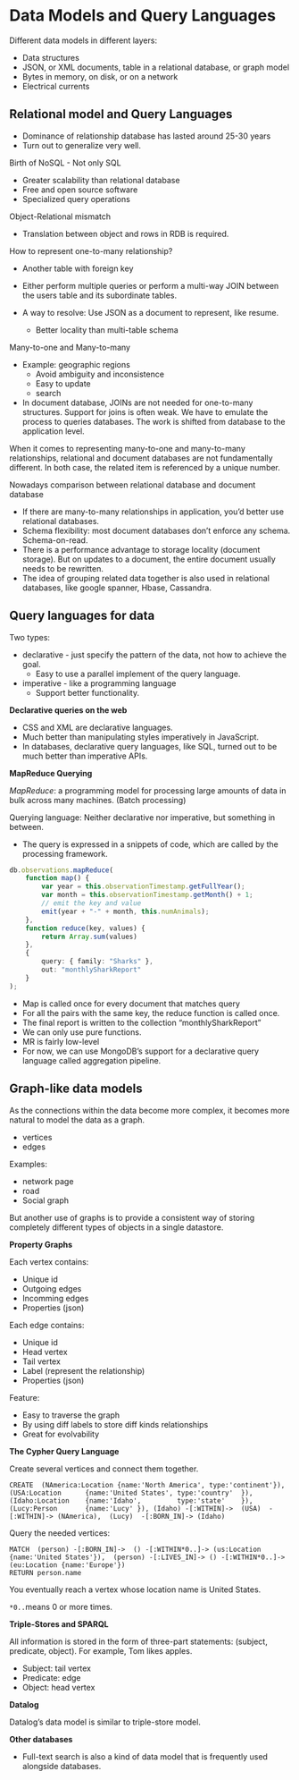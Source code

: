 # Data Models and Query Languages

Different data models in different layers:

- Data structures
- JSON, or XML documents, table in a relational database, or graph model
- Bytes in memory, on disk, or on a network
- Electrical currents

## Relational model and Query Languages

- Dominance of relationship database has lasted around 25-30 years
- Turn out to generalize very well.

Birth of NoSQL - Not only SQL

- Greater scalability than relational database
- Free and open source software
- Specialized query operations

Object-Relational mismatch

- Translation between object and rows in RDB is required. 

How to represent one-to-many relationship? 

- Another table with foreign key
- Either perform multiple queries or perform a multi-way JOIN between the users table and its subordinate tables. 

- A way to resolve: Use JSON as a document to represent, like resume. 
  - Better locality than multi-table schema

Many-to-one and Many-to-many 

- Example: geographic regions
  - Avoid ambiguity and inconsistence
  - Easy to update
  - search
- In document database, JOINs are not needed for one-to-many structures. Support for joins is often weak. We have to emulate the process to queries databases. The work is shifted from database to the application level. 

When it comes to representing many-to-one and many-to-many relationships, relational and document databases are not fundamentally different. In both case, the related item is referenced by a unique number. 

Nowadays comparison between relational database and document database

- If there are many-to-many relationships in application, you’d better use relational databases. 
- Schema flexibility: most document databases don’t enforce any schema. Schema-on-read.
- There is a performance advantage to storage locality (document storage). But on updates to a document, the entire document usually needs to be rewritten. 
- The idea of grouping related data together is also used in relational databases, like google spanner, Hbase, Cassandra. 

## Query languages for data

Two types:

- declarative - just specify the pattern of the data, not how to achieve the goal. 
  - Easy to use a parallel implement of the query language. 
- imperative - like a programming language
  - Support better functionality. 

**Declarative queries on the web**

- CSS and XML are declarative languages. 
- Much better than manipulating styles imperatively in JavaScript. 
- In databases, declarative query languages, like SQL, turned out to be much better than imperative APIs. 

**MapReduce Querying**

*MapReduce*: a programming model for processing large amounts of data in bulk across many machines. (Batch processing)

Querying language: Neither declarative nor imperative, but something in between. 

- The query is expressed in a snippets of code, which are called by the processing framework. 

```typescript
db.observations.mapReduce(
    function map() {
    	var year = this.observationTimestamp.getFullYear();
    	var month = this.observationTimestamp.getMonth() + 1;
    	// emit the key and value
		emit(year + "-" + month, this.numAnimals);
    },
    function reduce(key, values) {
        return Array.sum(values)
    }, 
    {
        query: { family: "Sharks" },
        out: "monthlySharkReport"
    }
);
```

- Map is called once for every document that matches query
- For all the pairs with the same key, the reduce function is called once. 
- The final report is written to the collection “monthlySharkReport”
- We can only use pure functions. 
- MR is fairly low-level
- For now, we can use MongoDB’s support for a declarative query language called aggregation pipeline. 

## Graph-like data models

As the connections within the data become more complex, it becomes more natural to model the data as a graph. 

- vertices
- edges

Examples:

- network page
- road
- Social graph

But another use of graphs is to provide a consistent way of storing completely different types of objects in a single datastore. 

**Property Graphs**

Each vertex contains:

- Unique id
- Outgoing edges
- Incomming edges
- Properties (json)

Each edge contains:

- Unique id
- Head vertex
- Tail vertex
- Label (represent the relationship)
- Properties (json)

Feature:

- Easy to traverse the graph
- By using diff labels to store diff kinds relationships
- Great for evolvability

**The Cypher Query Language**

Create several vertices and connect them together. 

```cypher
CREATE  (NAmerica:Location {name:'North America', type:'continent'}),  (USA:Location      {name:'United States', type:'country'  }),  (Idaho:Location    {name:'Idaho',         type:'state'    }),  (Lucy:Person       {name:'Lucy' }), (Idaho) -[:WITHIN]->  (USA)  -[:WITHIN]-> (NAmerica),  (Lucy)  -[:BORN_IN]-> (Idaho)
```

Query the needed vertices:

```cypher
MATCH  (person) -[:BORN_IN]->  () -[:WITHIN*0..]-> (us:Location {name:'United States'}),  (person) -[:LIVES_IN]-> () -[:WITHIN*0..]-> (eu:Location {name:'Europe'})
RETURN person.name
```

You eventually reach a vertex whose location name is United States.

`*0..`means 0 or more times. 

**Triple-Stores and SPARQL**

All information is stored in the form of three-part statements: (subject, predicate, object). For example, Tom likes apples.

- Subject: tail vertex
- Predicate: edge
- Object: head vertex

**Datalog**

Datalog’s data model is similar to triple-store model. 

**Other databases**

- Full-text search is also a kind of data model that is frequently used alongside databases. 

